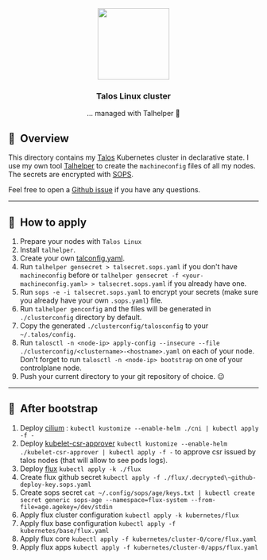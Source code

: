 <!-- markdownlint-disable MD033 MD041 -->
<div align="center">

<!-- markdownlint-disable MD033 -->
<img src="https://raw.githubusercontent.com/siderolabs/talos/main/website/assets/icons/logo.svg" align="center" width="144px"/>

### Talos Linux cluster

... managed with Talhelper :robot:

</div>

## :book:&nbsp; Overview

This directory contains my [Talos](https://www.talos.dev/) Kubernetes cluster in declarative state.
I use my own tool [Talhelper](https://github.com/budimanjojo/talhelper) to create the `machineconfig` files of all my nodes.
The secrets are encrypted with [SOPS](https://toolkit.fluxcd.io/guides/mozilla-sops/).

Feel free to open a [Github issue](https://github.com/budimanjojo/home-cluster/issues/new/choose) if you have any questions.

---

## :scroll:&nbsp; How to apply

1. Prepare your nodes with `Talos Linux`
2. Install `talhelper`.
3. Create your own [talconfig.yaml](https://github.com/budimanjojo/home-cluster/blob/main/talos/talconfig.yaml).
4. Run `talhelper gensecret > talsecret.sops.yaml` if you don't have `machineconfig` before or `talhelper gensecret -f <your-machineconfig.yaml> > talsecret.sops.yaml` if you already have one.
5. Run `sops -e -i talsecret.sops.yaml` to encrypt your secrets (make sure you already have your own `.sops.yaml`) file.
6. Run `talhelper genconfig` and the files will be generated in `./clusterconfig` directory by default.
7. Copy the generated `./clusterconfig/talosconfig` to your `~/.talos/config`.
8. Run `talosctl -n <node-ip> apply-config --insecure --file ./clusterconfig/<clustername>-<hostname>.yaml` on each of your node. Don't forget to run `talosctl -n <node-ip> bootstrap` on one of your controlplane node.
9. Push your current directory to your git repository of choice. :wink:

---

## :memo:&nbsp; After bootstrap

1. Deploy [cilium](https://cilium.io/) : `kubectl kustomize --enable-helm ./cni | kubectl apply -f -`
2. Deploy [kubelet-csr-approver](https://github.com/postfinance/kubelet-csr-approver) `kubectl kustomize --enable-helm ./kubelet-csr-approver | kubectl apply -f -` to approve csr issued by talos nodes (that will allow to see pods logs).
3. Deploy [flux](https://github.com/fluxcd/flux2) `kubectl apply -k ./flux`
4. Create flux github secret `kubectl apply -f ./flux/.decrypted\~github-deploy-key.sops.yaml`
5. Create sops secret `cat ~/.config/sops/age/keys.txt | kubectl create secret generic sops-age --namespace=flux-system --from-file=age.agekey=/dev/stdin`
6. Apply flux cluster configuration `kubectl apply -k kubernetes/flux`
7. Apply flux base configuration `kubectl apply -f kubernetes/base/flux.yaml`
8. Apply flux core `kubectl apply -f kubernetes/cluster-0/core/flux.yaml`
9. Apply flux apps `kubectl apply -f kubernetes/cluster-0/apps/flux.yaml`
